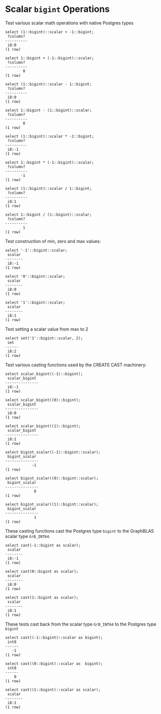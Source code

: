# Scalar `bigint` Operations

Test various scalar math operations with native Postgres types
``` postgres-console
select (1::bigint)::scalar + -1::bigint;
 ?column? 
----------
 i8:0
(1 row)

select 1::bigint + (-1::bigint)::scalar;
 ?column? 
----------
        0
(1 row)

select (1::bigint)::scalar - 1::bigint;
 ?column? 
----------
 i8:0
(1 row)

select 1::bigint - (1::bigint)::scalar;
 ?column? 
----------
        0
(1 row)

select (1::bigint)::scalar * -1::bigint;
 ?column? 
----------
 i8:-1
(1 row)

select 1::bigint * (-1::bigint)::scalar;
 ?column? 
----------
       -1
(1 row)

select (1::bigint)::scalar / 1::bigint;
 ?column? 
----------
 i8:1
(1 row)

select 1::bigint / (1::bigint)::scalar;
 ?column? 
----------
        1
(1 row)

```
Test construction of min, zero and max values:
``` postgres-console
select '-1'::bigint::scalar;
 scalar 
--------
 i8:-1
(1 row)

select '0'::bigint::scalar;
 scalar 
--------
 i8:0
(1 row)

select '1'::bigint::scalar;
 scalar 
--------
 i8:1
(1 row)

```
Test setting a scalar value from max to 2
``` postgres-console
select set('1'::bigint::scalar, 2);
 set  
------
 i8:2
(1 row)

```
Test various casting functions used by the CREATE CAST machinery:
``` postgres-console
select scalar_bigint((-1)::bigint);
 scalar_bigint 
---------------
 i8:-1
(1 row)

select scalar_bigint((0)::bigint);
 scalar_bigint 
---------------
 i8:0
(1 row)

select scalar_bigint((1)::bigint);
 scalar_bigint 
---------------
 i8:1
(1 row)

select bigint_scalar((-1)::bigint::scalar);
 bigint_scalar 
---------------
            -1
(1 row)

select bigint_scalar((0)::bigint::scalar);
 bigint_scalar 
---------------
             0
(1 row)

select bigint_scalar((1)::bigint::scalar);
 bigint_scalar 
---------------
             1
(1 row)

```
These casting functions cast the Postgres type `bigint` to the
GraphBLAS scalar type `GrB_INT64`.
``` postgres-console
select cast(-1::bigint as scalar);
 scalar 
--------
 i8:-1
(1 row)

select cast(0::bigint as scalar);
 scalar 
--------
 i8:0
(1 row)

select cast(1::bigint as scalar);
 scalar 
--------
 i8:1
(1 row)

```
These tests cast back from the scalar type `GrB_INT64` to the
Postgres type `bigint`
``` postgres-console
select cast((-1::bigint)::scalar as bigint);
 int8 
------
   -1
(1 row)

select cast((0::bigint)::scalar as  bigint);
 int8 
------
    0
(1 row)

select cast((1::bigint)::scalar as scalar);
 scalar 
--------
 i8:1
(1 row)

```